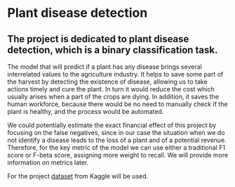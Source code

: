 # Plant disease detection

## The project is dedicated to plant disease detection, which is a binary classification task. 

The model that will predict if a plant has any disease brings several interrelated values to the agriculture industry. It helps to save some part of the harvest by detecting the existence of disease, allowing us to take actions timely and cure the plant. In turn it would reduce the cost which usually arises when a part of the crops are dying. In addition, it saves the human workforce, because there would be no need to manually check if the plant is healthy, and the process would be automated. 

We could potentially estimate the exact financial effect of this project by focusing on the false negatives, since in our case the situation when we do not identify a disease leads to the loss of a plant and of a potential revenue. Therefore, for the key metric of the model we can use either a traditional F1 score or F-beta score, assigning more weight to recall. We will provide more information on metrics later.

For the project [dataset](https://www.kaggle.com/datasets/abdallahalidev/plantvillage-dataset) from Kaggle will be used.

